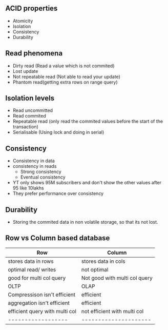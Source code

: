 ## ACID properties
- Atomicity
- Isolation
- Consistency
- Durability

## Read phenomena
- Dirty read (Read a value which is not commited)
- Lost update
- Not repeatable read (Not able to read your update)
- Phantom read(getting extra rows on range query)

## Isolation levels
- Read uncommitted
- Read commited
- Repeatable read (only read the commited values before the start of the transaction)
- Serialisable (Using lock and doing in serial)

## Consistency
- Consistency in data
- consistency in reads
  - Strong consistency
  - Eventual consistency
- YT only shows 95M subscribers and don't show the other values after 95 like 10lakhs
- They prefer performance over consistency

## Durability
- Storing the commited data in non volatile storage, so that its not lost.

## Row vs Column based database

| Row | Column |
| --- | -------| 
| stores data in rows | stores data in cols| 
| optimal read/ writes | not optimal | 
| good for multi col query |  Not good with multi col query | 
| OLTP | OLAP| 
| Compressison isn't efficient | efficient | 
| aggregation isn't efficient | efficient | 
| efficient query with multi col | not efficient with multi col | 
| ------------------| --------------------- | 
